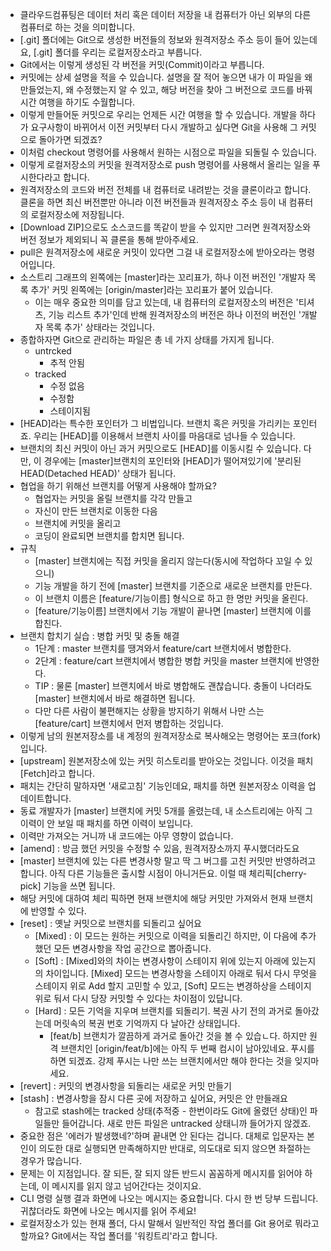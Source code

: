 - 클라우드컴퓨팅은 데이터 처리 혹은 데이터 저장을 내 컴퓨터가 아닌 외부의 다른 컴퓨터로 하는 것을 의미합니다.
- [.git] 폴더에는 Git으로 생성한 버전들의 정보와 원격저장소 주소 등이 들어 있는데요, [.git] 폴더를 우리는 로컬저장소라고 부릅니다.
- Git에서는 이렇게 생성된 각 버전을 커밋(Commit)이라고 부릅니다.
- 커밋에는 상세 설명을 적을 수 있습니다. 설명을 잘 적어 놓으면 내가 이 파일을 왜 만들었는지, 왜 수정했는지 알 수 있고, 해당 버전을 찾아 그 버전으로 코드를 바꿔 시간 여행을 하기도 수월합니다.
- 이렇게 만들어둔 커밋으로 우리는 언제든 시간 여행을 할 수 있습니다. 개발을 하다가 요구사항이 바뀌어서 이전 커밋부터 다시 개발하고 싶다면 Git을 사용해 그 커밋으로 돌아가면 되겠죠?
- 이처럼 checkout 명령어를 사용해서 원하는 시점으로 파일을 되돌릴 수 있습니다.
- 이렇게 로컬저장소의 커밋을 원격저장소로 push 명령어를 사용해서 올리는 일을 푸시한다라고 합니다.
- 원격저장소의 코드와 버전 전체를 내 컴퓨터로 내려받는 것을 클론이라고 합니다. 클론을 하면 최신 버전뿐만 아니라 이전 버전들과 원격저장소 주소 등이 내 컴퓨터의 로컬저장소에 저장됩니다.
- [Download ZIP]으로도 소스코드를 똑같이 받을 수 있지만 그러면 원격저장소와 버전 정보가 제외되니 꼭 클론을 통해 받아주세요.
- pull은 원격저장소에 새로운 커밋이 있다면 그걸 내 로컬저장소에 받아오라는 명령어입니다.
- 소스트리 그래프의 왼쪽에는 [master]라는 꼬리표가, 하나 이전 버전인 '개발자 목록 추가' 커밋 왼쪽에는 [origin/master]라는 꼬리표가 붙어 있습니다.
  - 이는 매우 중요한 의미를 담고 있는데, 내 컴퓨터의 로컬저장소의 버전은 '티셔츠, 기능 리스트 추가'인데 반해 원격저장소의 버전은 하나 이전의 버전인 '개발자 목록 추가' 상태라는 것입니다.
- 종합하자면 Git으로 관리하는 파일은 총 네 가지 상태를 가지게 됩니다.
  - untrcked 
    - 추적 안됨
  - tracked
    - 수정 없음
    - 수정함
    - 스테이지됨
- [HEAD]라는 특수한 포인터가 그 비법입니다. 브랜치 혹은 커밋을 가리키는 포인터죠. 우리는 [HEAD]를 이용해서 브랜치 사이를 마음대로 넘나들 수 있습니다.
- 브랜치의 최신 커밋이 아닌 과거 커밋으로도 [HEAD]를 이동시킬 수 있습니다. 다만, 이 경우에는 [master]브랜치의 포인터와 [HEAD]가 떨어져있기에 '분리된 HEAD(Detached HEAD)' 상태가 됩니다.
- 협업을 하기 위해선 브랜치를 어떻게 사용해야 할까요?
  - 협업자는 커밋을 올릴 브랜치를 각각 만들고
  - 자신이 만든 브랜치로 이동한 다음
  - 브랜치에 커밋을 올리고
  - 코딩이 완료되면 브랜치를 합치면 됩니다.
- 규칙
  - [master] 브랜치에는 직접 커밋을 올리지 않는다(동시에 작업하다 꼬일 수 있으니)
  - 기능 개발을 하기 전에 [master] 브랜치를 기준으로 새로운 브랜치를 만든다.
  - 이 브랜치 이름은 [feature/기능이름] 형식으로 하고 한 명만 커밋을 올린다.
  - [feature/기능이름] 브랜치에서 기능 개발이 끝나면 [master] 브랜치에 이를 합친다.
- 브랜치 합치기 실습 : 병합 커밋 및 충돌 해결
  - 1단계 : master 브랜치를 땡겨와서 feature/cart 브랜치에서 병합한다.
  - 2단계 : feature/cart 브랜치에서 병합한 병합 커밋을 master 브랜치에 반영한다.
  - TIP : 물론 [master] 브랜치에서 바로 병합해도 괜찮습니다. 충돌이 나더라도 [master] 브랜치에서 바로 해결하면 됩니다.
  - 다만 다른 사람이 불편해지는 상황을 방지하기 위해서 나만 스는 [feature/cart] 브랜치에서 먼저 병합하는 것입니다.
- 이렇게 남의 원본저장소를 내 계정의 원격저장소로 복사해오는 명령어는 포크(fork) 입니다.
- [upstream] 원본저장소에 있는 커밋 히스토리를 받아오는 것입니다. 이것을 패치[Fetch]라고 합니다.
- 패치는 간단히 말하자면 '새로고침' 기능인데요, 패치를 하면 원본저장소 이력을 업데이트합니다.
- 동료 개발자가 [master] 브랜치에 커밋 5개를 올렸는데, 내 소스트리에는 아직 그 이력이 안 보일 때 패치를 하면 이력이 보입니다.
- 이력만 가져오는 거니까 내 코드에는 아무 영향이 없습니다.
- [amend] : 방금 했던 커밋을 수정할 수 있음, 원격저장소까지 푸시했더라도요
- [master] 브랜치에 있는 다른 변경사항 말고 딱 그 버그를 고친 커밋만 반영하려고 합니다. 아직 다른 기능들은 출시할 시점이 아니거든요. 이럴 때 체리픽[cherry-pick] 기능을 쓰면 됩니다.
- 해당 커밋에 대하여 체리 픽하면 현재 브랜치에 해당 커밋만 가져와서 현재 브랜치에 반영할 수 있다.
- [reset] : 옛날 커밋으로 브랜치를 되돌리고 싶어요
  - [Mixed] : 이 모드는 원하는 커밋으로 이력을 되돌리긴 하지만, 이 다음에 추가했던 모든 변경사항을 작업 공간으로 뽑아줍니다.
  - [Soft] : [Mixed]와의 차이는 변경사항이 스테이지 위에 있는지 아래에 있는지의 차이입니다. [Mixed] 모드는 변경사항을 스테이지 아래로 둬서 다시 무엇을 스테이지 위로 Add 할지 고민할 수 있고, [Soft] 모드는 변경하상을 스테이지 위로 둬서 다시 당장 커밋할 수 있다는 차이점이 있답니다.
  - [Hard] : 모든 기억을 지우며 브랜치를 되돌리기. 복권 사기 전의 과거로 돌아갔는데 머릿속의 복권 번호 기억까지 다 날아간 상태입니다.
    - [feat/b] 브랜치가 깔끔하게 과거로 돌아간 것을 볼 수 있습ㄴ다. 하지만 원격 브랜치인 [origin/feat/b]에는 아직 두 번째 컴시이 남아있네요. 푸시를 하면 되겠죠. 강제 푸시는 나만 쓰는 브랜치에서만 해야 한다는 것을 잊지마세요.
- [revert] : 커밋의 변경사항을 되돌리는 새로운 커밋 만들기
- [stash] : 변경사항을 잠시 다른 곳에 저장하고 싶어요, 커밋은 안 만들래요
  - 참고로 stash에는 tracked 상태(추적중 - 한번이라도 Git에 올렸던 상태)인 파일들만 들어갑니다. 새로 만든 파일은 untracked 상태니까 들어가지 않겠죠.
- 중요한 점은 '에러가 발생했네?'하며 끝내면 안 된다는 겁니다. 대체로 입문자는 본인이 의도한 대로 실행되면 만족해하지만 반대로, 의도대로 되지 않으면 좌절하는 경우가 많습니다.
- 문제는 이 지점입니다. 잘 되든, 잘 되지 않든 반드시 꼼꼼하게 메시지를 읽어야 하는데, 이 메시지를 읽지 않고 넘어간다는 것이지요.
- CLI 명령 실행 결과 화면에 나오는 메시지는 중요합니다. 다시 한 번 당부 드립니다. 귀찮더라도 화면에 나오는 메시지를 읽어 주세요!
- 로컬저장소가 있는 현재 폴더, 다시 말해서 일반적인 작업 폴더를 Git 용어로 뭐라고 할까요? Git에서는 작업 폴더를 '워킹트리'라고 합니다.
